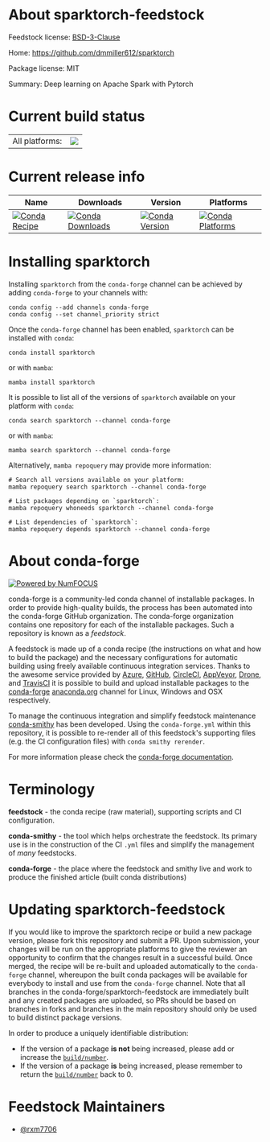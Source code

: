 About sparktorch-feedstock
==========================

Feedstock license: [BSD-3-Clause](https://github.com/conda-forge/sparktorch-feedstock/blob/main/LICENSE.txt)

Home: https://github.com/dmmiller612/sparktorch

Package license: MIT

Summary: Deep learning on Apache Spark with Pytorch

Current build status
====================


<table><tr><td>All platforms:</td>
    <td>
      <a href="https://dev.azure.com/conda-forge/feedstock-builds/_build/latest?definitionId=18303&branchName=main">
        <img src="https://dev.azure.com/conda-forge/feedstock-builds/_apis/build/status/sparktorch-feedstock?branchName=main">
      </a>
    </td>
  </tr>
</table>

Current release info
====================

| Name | Downloads | Version | Platforms |
| --- | --- | --- | --- |
| [![Conda Recipe](https://img.shields.io/badge/recipe-sparktorch-green.svg)](https://anaconda.org/conda-forge/sparktorch) | [![Conda Downloads](https://img.shields.io/conda/dn/conda-forge/sparktorch.svg)](https://anaconda.org/conda-forge/sparktorch) | [![Conda Version](https://img.shields.io/conda/vn/conda-forge/sparktorch.svg)](https://anaconda.org/conda-forge/sparktorch) | [![Conda Platforms](https://img.shields.io/conda/pn/conda-forge/sparktorch.svg)](https://anaconda.org/conda-forge/sparktorch) |

Installing sparktorch
=====================

Installing `sparktorch` from the `conda-forge` channel can be achieved by adding `conda-forge` to your channels with:

```
conda config --add channels conda-forge
conda config --set channel_priority strict
```

Once the `conda-forge` channel has been enabled, `sparktorch` can be installed with `conda`:

```
conda install sparktorch
```

or with `mamba`:

```
mamba install sparktorch
```

It is possible to list all of the versions of `sparktorch` available on your platform with `conda`:

```
conda search sparktorch --channel conda-forge
```

or with `mamba`:

```
mamba search sparktorch --channel conda-forge
```

Alternatively, `mamba repoquery` may provide more information:

```
# Search all versions available on your platform:
mamba repoquery search sparktorch --channel conda-forge

# List packages depending on `sparktorch`:
mamba repoquery whoneeds sparktorch --channel conda-forge

# List dependencies of `sparktorch`:
mamba repoquery depends sparktorch --channel conda-forge
```


About conda-forge
=================

[![Powered by
NumFOCUS](https://img.shields.io/badge/powered%20by-NumFOCUS-orange.svg?style=flat&colorA=E1523D&colorB=007D8A)](https://numfocus.org)

conda-forge is a community-led conda channel of installable packages.
In order to provide high-quality builds, the process has been automated into the
conda-forge GitHub organization. The conda-forge organization contains one repository
for each of the installable packages. Such a repository is known as a *feedstock*.

A feedstock is made up of a conda recipe (the instructions on what and how to build
the package) and the necessary configurations for automatic building using freely
available continuous integration services. Thanks to the awesome service provided by
[Azure](https://azure.microsoft.com/en-us/services/devops/), [GitHub](https://github.com/),
[CircleCI](https://circleci.com/), [AppVeyor](https://www.appveyor.com/),
[Drone](https://cloud.drone.io/welcome), and [TravisCI](https://travis-ci.com/)
it is possible to build and upload installable packages to the
[conda-forge](https://anaconda.org/conda-forge) [anaconda.org](https://anaconda.org/)
channel for Linux, Windows and OSX respectively.

To manage the continuous integration and simplify feedstock maintenance
[conda-smithy](https://github.com/conda-forge/conda-smithy) has been developed.
Using the ``conda-forge.yml`` within this repository, it is possible to re-render all of
this feedstock's supporting files (e.g. the CI configuration files) with ``conda smithy rerender``.

For more information please check the [conda-forge documentation](https://conda-forge.org/docs/).

Terminology
===========

**feedstock** - the conda recipe (raw material), supporting scripts and CI configuration.

**conda-smithy** - the tool which helps orchestrate the feedstock.
                   Its primary use is in the construction of the CI ``.yml`` files
                   and simplify the management of *many* feedstocks.

**conda-forge** - the place where the feedstock and smithy live and work to
                  produce the finished article (built conda distributions)


Updating sparktorch-feedstock
=============================

If you would like to improve the sparktorch recipe or build a new
package version, please fork this repository and submit a PR. Upon submission,
your changes will be run on the appropriate platforms to give the reviewer an
opportunity to confirm that the changes result in a successful build. Once
merged, the recipe will be re-built and uploaded automatically to the
`conda-forge` channel, whereupon the built conda packages will be available for
everybody to install and use from the `conda-forge` channel.
Note that all branches in the conda-forge/sparktorch-feedstock are
immediately built and any created packages are uploaded, so PRs should be based
on branches in forks and branches in the main repository should only be used to
build distinct package versions.

In order to produce a uniquely identifiable distribution:
 * If the version of a package **is not** being increased, please add or increase
   the [``build/number``](https://docs.conda.io/projects/conda-build/en/latest/resources/define-metadata.html#build-number-and-string).
 * If the version of a package **is** being increased, please remember to return
   the [``build/number``](https://docs.conda.io/projects/conda-build/en/latest/resources/define-metadata.html#build-number-and-string)
   back to 0.

Feedstock Maintainers
=====================

* [@rxm7706](https://github.com/rxm7706/)

